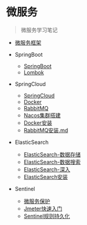 # 微服务


> 微服务学习笔记

- [微服务框架](微服务/微服务框架.md)


- SpringBoot
  - [SpringBoot](微服务/SpringBoot/SpringBoot.md)
  - [Lombok](微服务/SpringBoot/Lombok.md)


- SpringCloud
  - [SpringCloud](微服务/SpringCloud/SpringCloud.md)
  - [Docker](微服务/SpringCloud/Docker.md)
  - [RabbitMQ](微服务/SpringCloud/RabbitMQ.md)
  - [Nacos集群搭建](微服务/SpringCloud/Nacos集群搭建.md)
  - [Docker安装](微服务/SpringCloud/Docker安装.md)
  - [RabbitMQ安装.md](微服务/SpringCloud/RabbitMQ安装.md)


- ElasticSearch
  - [ElasticSearch-数据存储](微服务/ElasticSearch/ElasticSearch_数据存储.md)
  - [ElasticSearch-数据搜索](微服务/ElasticSearch/ElasticSearch_数据搜索.md)
  - [ElasticSearch-深入](微服务/ElasticSearch/ElasticSearch_深入.md)
  - [ElasticSearch安装](微服务/ElasticSearch/ElasticSearch安装.md)


- Sentinel
  - [微服务保护](微服务/Sentinel/微服务保护.md)
  - [Jmeter快速入门](微服务/Sentinel/Jmeter快速入门.md)
  - [Sentinel规则持久化](微服务/Sentinel/Sentinel规则持久化.md)